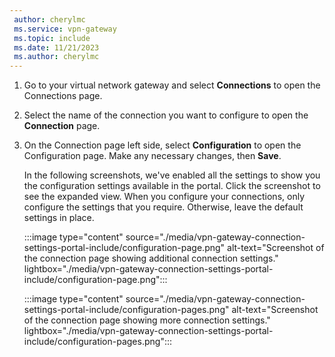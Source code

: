 ```yaml
---
 author: cherylmc
 ms.service: vpn-gateway
 ms.topic: include
 ms.date: 11/21/2023
 ms.author: cherylmc
---
```

1. Go to your virtual network gateway and select **Connections** to open the Connections page.
1. Select the name of the connection you want to configure to open the **Connection** page.
1. On the Connection page left side, select **Configuration** to open the Configuration page. Make any necessary changes, then **Save**.

   In the following screenshots, we've enabled all the settings to show you the configuration settings available in the portal. Click the screenshot to see the expanded view. When you configure your connections, only configure the settings that you require. Otherwise, leave the default settings in place.

   :::image type="content" source="./media/vpn-gateway-connection-settings-portal-include/configuration-page.png" alt-text="Screenshot of the connection page showing additional connection settings." lightbox="./media/vpn-gateway-connection-settings-portal-include/configuration-page.png":::

   :::image type="content" source="./media/vpn-gateway-connection-settings-portal-include/configuration-pages.png" alt-text="Screenshot of the connection page showing more connection settings." lightbox="./media/vpn-gateway-connection-settings-portal-include/configuration-pages.png":::
